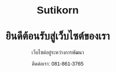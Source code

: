 # Sutikorn
<!DOCTYPE html>
<html lang="th">
<head>
  <meta charset="UTF-8">
  <meta name="viewport" content="width=device-width, initial-scale=1">
  <title>เว็บไซต์ของคุณ</title>
</head>
<body style="font-family:sans-serif;text-align:center;padding:50px">
  <h1>ยินดีต้อนรับสู่เว็บไซต์ของเรา</h1>
  <p>เว็บไซต์อยู่ระหว่างการพัฒนา</p>
  <p>ติดต่อเรา: 081-861-3765</p>
</body>
</html>
